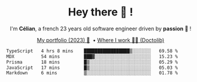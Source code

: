 <h1 align="center">Hey there 👋 !</h1>

<p align="center">I'm <b>Célian</b>, a french 23 years old software engineer driven by <b>passion</b> 👀 !</p>
<p align="center">
  <a href="https://celian.cloud">My portfolio (2023) 🚀</a> 
  ‎ •‎ 
  <a href="https://doctolib.com">Where I work 👨‍⚕️ (Doctolib)</a> 
</p>

<!--START_SECTION:waka-->

```txt
TypeScript   4 hrs 8 mins    █████████████████▒░░░░░░░   69.58 %
MDX          54 mins         ███▓░░░░░░░░░░░░░░░░░░░░░   15.23 %
Prisma       18 mins         █▒░░░░░░░░░░░░░░░░░░░░░░░   05.29 %
JavaScript   17 mins         █▒░░░░░░░░░░░░░░░░░░░░░░░   05.03 %
Markdown     6 mins          ▒░░░░░░░░░░░░░░░░░░░░░░░░   01.78 %
```

<!--END_SECTION:waka-->
